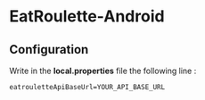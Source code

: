 # EatRoulette-Android



## Configuration

Write in the **local.properties** file the following line :

```properties
eatrouletteApiBaseUrl=YOUR_API_BASE_URL
```

